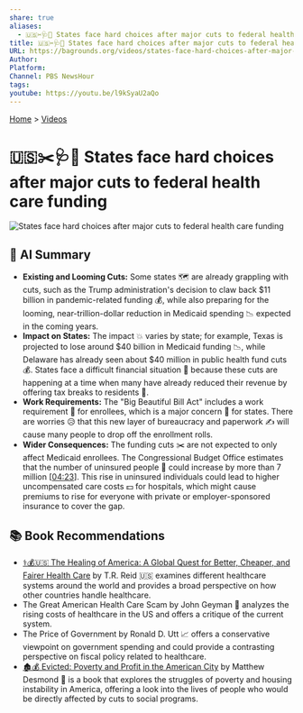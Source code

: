 ```yaml
---
share: true
aliases:
  - 🇺🇸✂️🩺🤕 States face hard choices after major cuts to federal health care funding
title: 🇺🇸✂️🩺🤕 States face hard choices after major cuts to federal health care funding
URL: https://bagrounds.org/videos/states-face-hard-choices-after-major-cuts-to-federal-health-care-funding
Author:
Platform:
Channel: PBS NewsHour
tags:
youtube: https://youtu.be/l9kSyaU2aQo
---
```

[Home](../index.md) > [Videos](./index.md)  
# 🇺🇸✂️🩺🤕 States face hard choices after major cuts to federal health care funding  
![States face hard choices after major cuts to federal health care funding](https://youtu.be/l9kSyaU2aQo)  
  
## 🤖 AI Summary  
- **Existing and Looming Cuts:** Some states 🗺️ are already grappling with cuts, such as the Trump administration's decision to claw back $11 billion in pandemic-related funding 💰, while also preparing for the looming, near-trillion-dollar reduction in Medicaid spending 📉 expected in the coming years.  
- **Impact on States:** The impact 💥 varies by state; for example, Texas is projected to lose around $40 billion in Medicaid funding 📉, while Delaware has already seen about $40 million in public health fund cuts 💰. States face a difficult financial situation 💸 because these cuts are happening at a time when many have already reduced their revenue by offering tax breaks to residents 🏡.  
- **Work Requirements:** The "Big Beautiful Bill Act" includes a work requirement 💼 for enrollees, which is a major concern 🤔 for states. There are worries 😥 that this new layer of bureaucracy and paperwork ✍️ will cause many people to drop off the enrollment rolls.  
- **Wider Consequences:** The funding cuts ✂️ are not expected to only affect Medicaid enrollees. The Congressional Budget Office estimates that the number of uninsured people 🧑 could increase by more than 7 million \[[04:23](http://www.youtube.com/watch?v=l9kSyaU2aQo&t=263)]. This rise in uninsured individuals could lead to higher uncompensated care costs 💵 for hospitals, which might cause premiums to rise for everyone with private or employer-sponsored insurance to cover the gap.  
  
## 📚 Book Recommendations  
- [⚕️💰🇺🇸 The Healing of America: A Global Quest for Better, Cheaper, and Fairer Health Care](../books/the-healing-of-america-a-global-quest-for-better-cheaper-and-fairer-health-care.md) by T.R. Reid 🇺🇸 examines different healthcare systems around the world and provides a broad perspective on how other countries handle healthcare.  
- The Great American Health Care Scam by John Geyman 🏥 analyzes the rising costs of healthcare in the US and offers a critique of the current system.  
- The Price of Government by Ronald D. Utt 📈 offers a conservative viewpoint on government spending and could provide a contrasting perspective on fiscal policy related to healthcare.  
- [🏚️💰 Evicted: Poverty and Profit in the American City](../books/evicted-poverty-and-profit-in-the-american-city.md) by Matthew Desmond 🏡 is a book that explores the struggles of poverty and housing instability in America, offering a look into the lives of people who would be directly affected by cuts to social programs.